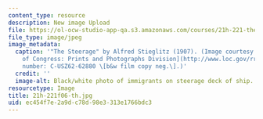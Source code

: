 ```yaml
---
content_type: resource
description: New image Upload
file: https://ol-ocw-studio-app-qa.s3.amazonaws.com/courses/21h-221-the-places-of-migration-in-united-states-history-fall-2006/ec454f7e2a9dc78d98e3313e1766bdc3_21h-221f06-th.jpg
file_type: image/jpeg
image_metadata:
  caption: '"The Steerage" by Alfred Stieglitz (1907). (Image courtesy of the [Library
    of Congress: Prints and Photographs Division](http://www.loc.gov/rr/print/). Reproduction
    number: C-USZ62-62880 \[b&w film copy neg.\].)'
  credit: ''
  image-alt: Black/white photo of immigrants on steerage deck of ship.
resourcetype: Image
title: 21h-221f06-th.jpg
uid: ec454f7e-2a9d-c78d-98e3-313e1766bdc3
---
```

